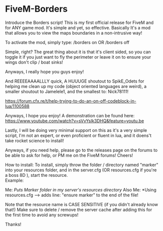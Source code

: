 # FiveM-Borders
Introduce the Borders script! This is my first official release for FiveM and for ANY game mod.  It's simple and yet, so effective.  Basically It's a mod that allows you to view the maps boundaries in a non-intrusive way! 

To activate the mod, simply type: 
/borders on
OR
/borders off

Simple, right? 
The great thing about it is that it's client sided, so you can toggle it if you just want to fly the perimeter or leave it on to ensure your wings don't clip / boat sinks! 

Anyways, I really hope you guys enjoy! 

And REEEEAAAALLLY quick, A HUUUGE shoutout to SpikE_Odets for helping me clean up my code (object oriented languages are weird), a smaller shoutout to Jamelele1, and the smallest to: Nick78111! 

https://forum.cfx.re/t/help-trying-to-do-an-on-off-codeblock-in-lua/1100588

Anyways, I hope you enjoy! 
A demonstration can be found here:
https://www.youtube.com/watch?v=sVvYslk3DHQ&feature=youtu.be

Lastly, I will be doing very minimal support on this as it's a very simple script, I'm not an expert, or even proficient or fluent in lua, and it doens't take rocket science to install! 

Anyways, if you need help, please go to the releases page on the forums to be able to ask for help, or PM me on the FiveM forums! 
Cheers! 


How to install: 
To install, simply throw the folder / directory named "marker" into your resources folder, and in the server.cfg (OR resources.cfg if you're a boss 8D ), start the resource.  
Example: 

Me: *Puts Marker folder in my server's resources directory*
Also Me: *Using resources.cfg --> adds line: "ensure marker" to the end of the file!

Note that the resource name is CASE SENSITIVE (if you didn't already know that!)
Make sure to delete / remove the server cache after adding this for the first time to avoid any screwups! 

Thanks!
